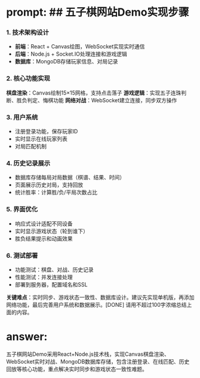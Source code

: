 # prompt: ## 五子棋网站Demo实现步骤

### 1. 技术架构设计
- **前端**：React + Canvas绘图，WebSocket实现实时通信
- **后端**：Node.js + Socket.IO处理连接和游戏逻辑
- **数据库**：MongoDB存储玩家信息、对局记录

### 2. 核心功能实现
**棋盘渲染**：Canvas绘制15×15网格，支持点击落子
**游戏逻辑**：实现五子连珠判断、胜负判定、悔棋功能
**网络对战**：WebSocket建立连接，同步双方操作

### 3. 用户系统
- 注册登录功能，保存玩家ID
- 实时显示在线玩家列表
- 对局匹配机制

### 4. 历史记录展示
- 数据库存储每局对局数据（棋谱、结果、时间）
- 页面展示历史对局，支持回放
- 统计胜率：计算胜/负/平局次数占比

### 5. 界面优化
- 响应式设计适配不同设备
- 实时显示游戏状态（轮到谁下）
- 胜负结果提示和动画效果

### 6. 测试部署
- 功能测试：棋盘、对战、历史记录
- 性能测试：并发连接处理
- 部署到服务器，配置域名和SSL

**关键难点**：实时同步、游戏状态一致性、数据库设计。建议先实现单机版，再添加网络功能，最后完善用户系统和数据展示。[DONE]
请用不超过100字浓缩总结上面的内容。
# answer: 
 五子棋网站Demo采用React+Node.js技术栈，实现Canvas棋盘渲染、WebSocket实时对战、MongoDB数据库存储，包含注册登录、在线匹配、历史回放等核心功能，重点解决实时同步和游戏状态一致性难题。

